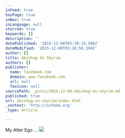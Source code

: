 ```yaml
---
inFeed: true
hasPage: true
inNav: true
inLanguage: null
starred: true
keywords: []
description: ''
datePublished: '2015-12-08T03:39:18.586Z'
dateModified: '2015-12-08T03:38:58.390Z'
author: []
title: Abishag On Skyrim
authors: []
publisher:
  name: facebook.com
  domain: www.facebook.com
  url: null
  favicon: null
sourcePath: _posts/2015-12-08-abishag-on-skyrim.md
published: true
url: abishag-on-skyrim/index.html
_context: 'http://schema.org'
_type: Article

---
```

My Alter Ego ...
![](https://scontent.xx.fbcdn.net/hprofile-xft1/v/t1.0-1/c27.0.160.160/p160x160/12208480_1637209083233857_5502427768390734391_n.jpg?oh=6c340b60734cb51a34221d380831ea49&oe=56EFAA8F)